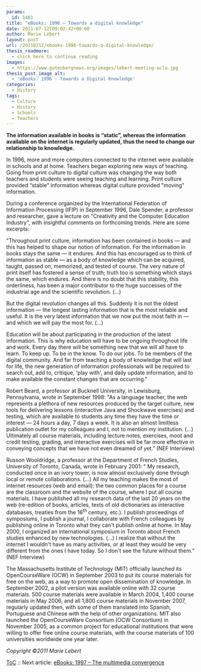 ```yaml
---
params:
  id: 1481
title: "eBooks: 1996 – Towards a digital knowledge"
date: 2011-07-12T09:02:42+00:00
author: Marie Lebert
layout: post
url: /20110712/ebooks-1996-towards-a-digital-knowledge/
thesis_readmore:
  - click here to continue reading
images:
  - https://www.gutenbergnews.org/images/lebert-meeting-ucla.jpg
thesis_post_image_alt:
  - 'eBooks: 1996 - Towards a Digital Knowledge'
categories:
  - History
tags:
  - Culture
  - History
  - Schools
  - Teachers
---
```

**The information available in books is “static”, whereas the information available on the internet is regularly updated, thus the need to change our relationship to knowledge.**

In 1996, more and more computers connected to the internet were available in schools and at home. Teachers began exploring new ways of teaching. Going from print culture to digital culture was changing the way both teachers and students were seeing teaching and learning. Print culture provided “stable” information whereas digital culture provided "moving" information.

During a conference organized by the International Federation of Information Processing (IFIP) in September 1996, Dale Spender, a professor and researcher, gave a lecture on "Creativity and the Computer Education Industry", with insightful comments on forthcoming trends. Here are some excerpts:<!--more-->

"Throughout print culture, information has been contained in books — and this has helped to shape our notion of information. For the information in books stays the same — it endures. And this has encouraged us to think of information as stable — as a body of knowledge which can be acquired, taught, passed on, memorized, and tested of course. The very nature of print itself has fostered a sense of truth; truth too is something which stays the same, which endures. And there is no doubt that this stability, this orderliness, has been a major contributor to the huge successes of the industrial age and the scientific revolution. (...)

But the digital revolution changes all this. Suddenly it is not the oldest information — the longest lasting information that is the most reliable and useful. It is the very latest information that we now put the most faith in — and which we will pay the most for. (...)

Education will be about participating in the production of the latest information. This is why education will have to be ongoing throughout life and work. Every day there will be something new that we will all have to learn. To keep up. To be in the know. To do our jobs. To be members of the digital community. And far from teaching a body of knowledge that will last for life, the new generation of information professionals will be required to search out, add to, critique, 'play with', and daily update information, and to make available the constant changes that are occurring."

Robert Beard, a professor at Bucknell University, in Lewisburg, Pennsylvania, wrote in September 1998: "As a language teacher, the web represents a plethora of new resources produced by the target culture, new tools for delivering lessons (interactive Java and Shockwave exercises) and testing, which are available to students any time they have the time or interest — 24 hours a day, 7 days a week. It is also an almost limitless publication outlet for my colleagues and I, not to mention my institution. (...) Ultimately all course materials, including lecture notes, exercises, moot and credit testing, grading, and interactive exercises will be far more effective in conveying concepts that we have not even dreamed of yet.” (NEF Interview)

Russon Wooldridge, a professor at the Department of French Studies, University of Toronto, Canada, wrote in February 2001: " My research, conducted once in an ivory tower, is now almost exclusively done through local or remote collaborations. (…) All my teaching makes the most of internet resources (web and email): the two common places for a course are the classroom and the website of the course, where I put all course materials. I have published all my research data of the last 20 years on the web (re-edition of books, articles, texts of old dictionaries as interactive databases, treaties from the 16<sup>th</sup> century, etc.). I publish proceedings of symposiums, I publish a journal, I collaborate with French colleagues by publishing online in Toronto what they can't publish online at home. In May 2000, I organized an international symposium in Toronto about French studies enhanced by new technologies. (...) I realize that without the internet I wouldn't have as many activities, or at least they would be very different from the ones I have today. So I don't see the future without them." (NEF Interview)

The Massachusetts Institute of Technology (MIT) officially launched its OpenCourseWare (OCW) in September 2003 to put its course materials for free on the web, as a way to promote open dissemination of knowledge. In September 2002, a pilot version was available online with 32 course materials. 500 course materials were available in March 2004, 1,400 course materials in May 2006, and all 1,800 course materials in November 2007, regularly updated then, with some of them translated into Spanish, Portuguese and Chinese with the help of other organizations. MIT also launched the OpenCourseWare Consortium (OCW Consortium) in November 2005, as a common project for educational institutions that were willing to offer free online course materials, with the course materials of 100 universities worldwide one year later.

_Copyright ©2011 Marie Lebert_

[ToC](/20110707/marie-lebert-ebooks-1971-2011-toc/) :: Next article: [eBooks: 1997 – The multimedia convergence](/20110713/ebooks-1997-multimedia-convergence/)
